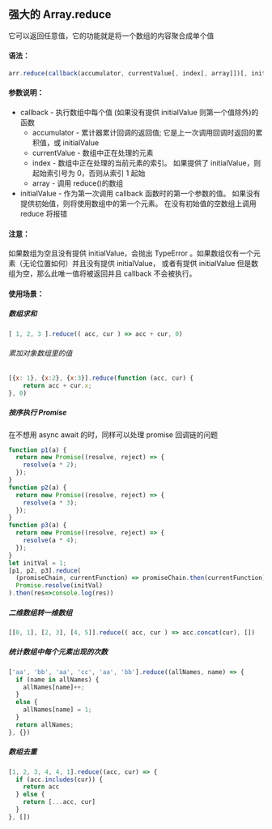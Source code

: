 ## 强大的 Array.reduce

它可以返回任意值，它的功能就是将一个数组的内容聚合成单个值

#### 语法：

```js
arr.reduce(callback(accumulator, currentValue[, index[, array]])[, initialValue])
```

#### 参数说明：

- callback - 执行数组中每个值 (如果没有提供 initialValue 则第一个值除外)的函数
  - accumulator - 累计器累计回调的返回值; 它是上一次调用回调时返回的累积值，或 initialValue
  - currentValue - 数组中正在处理的元素
  - index - 数组中正在处理的当前元素的索引。 如果提供了 initialValue，则起始索引号为 0，否则从索引 1 起始
  - array - 调用 reduce()的数组
- initialValue - 作为第一次调用 callback 函数时的第一个参数的值。 如果没有提供初始值，则将使用数组中的第一个元素。 在没有初始值的空数组上调用 reduce 将报错

#### 注意：

如果数组为空且没有提供 initialValue，会抛出 TypeError 。如果数组仅有一个元素（无论位置如何）并且没有提供 initialValue， 或者有提供 initialValue 但是数组为空，那么此唯一值将被返回并且 callback 不会被执行。

#### 使用场景：

##### 数组求和

```js
[ 1, 2, 3 ].reduce(( acc, cur ) => acc + cur, 0)
```

###### 累加对象数组里的值

```js
[{x: 1}, {x:2}, {x:3}].reduce(function (acc, cur) {
    return acc + cur.x;
}, 0)
```

##### 按序执行 Promise

在不想用 async await 的时，同样可以处理 promise 回调链的问题

```js
function p1(a) {
  return new Promise((resolve, reject) => {
    resolve(a * 2);
  });
}
function p2(a) {
  return new Promise((resolve, reject) => {
    resolve(a * 3);
  });
}
function p3(a) {
  return new Promise((resolve, reject) => {
    resolve(a * 4);
  });
}
let initVal = 1;
[p1, p2, p3].reduce(
  (promiseChain, currentFunction) => promiseChain.then(currentFunction),
  Promise.resolve(initVal)
).then(res=>console.log(res))
```

##### 二维数组转一维数组

```js
[[0, 1], [2, 3], [4, 5]].reduce(( acc, cur ) => acc.concat(cur), [])
```

##### 统计数组中每个元素出现的次数

```js
['aa', 'bb', 'aa', 'cc', 'aa', 'bb'].reduce((allNames, name) => {
  if (name in allNames) {
    allNames[name]++;
  }
  else {
    allNames[name] = 1;
  }
  return allNames;
}, {})
```

##### 数组去重

```js
[1, 2, 3, 4, 4, 1].reduce((acc, cur) => {
  if (acc.includes(cur)) {
    return acc
  } else {
    return [...acc, cur]
  }
}, [])
```
